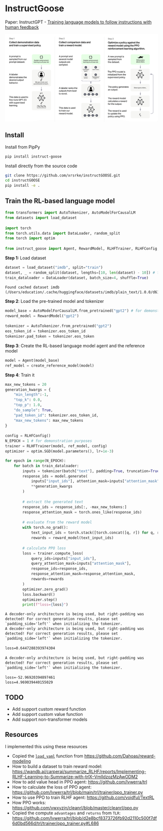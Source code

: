 InstructGoose
================

<!-- WARNING: THIS FILE WAS AUTOGENERATED! DO NOT EDIT! -->

Paper: InstructGPT - [Training language models to follow instructions
with human feedback](https://arxiv.org/abs/2203.02155)

![image.png](index_files/figure-commonmark/e47e91ba-1-image.png)

## Install

Install from PipPy

``` sh
pip install instruct-goose
```

Install directly from the source code

``` sh
git clone https://github.com/xrsrke/instructGOOSE.git
cd instructGOOSE
pip install -e .
```

## Train the RL-based language model

``` python
from transformers import AutoTokenizer, AutoModelForCausalLM
from datasets import load_dataset

import torch
from torch.utils.data import DataLoader, random_split
from torch import optim

from instruct_goose import Agent, RewardModel, RLHFTrainer, RLHFConfig, create_reference_model
```

**Step 1:** Load dataset

``` python
dataset = load_dataset("imdb", split="train")
dataset, _ = random_split(dataset, lengths=[10, len(dataset) - 10]) # for demenstration purposes
train_dataloader = DataLoader(dataset, batch_size=4, shuffle=True)
```

    Found cached dataset imdb (/Users/education/.cache/huggingface/datasets/imdb/plain_text/1.0.0/d613c88cf8fa3bab83b4ded3713f1f74830d1100e171db75bbddb80b3345c9c0)

**Step 2**: Load the pre-trained model and tokenizer

``` python
model_base = AutoModelForCausalLM.from_pretrained("gpt2") # for demonstration purposes
reward_model = RewardModel("gpt2")

tokenizer = AutoTokenizer.from_pretrained("gpt2")
eos_token_id = tokenizer.eos_token_id
tokenizer.pad_token = tokenizer.eos_token
```

**Step 3**: Create the RL-based language model agent and the reference
model

``` python
model = Agent(model_base)
ref_model = create_reference_model(model)
```

**Step 4**: Train it

``` python
max_new_tokens = 20
generation_kwargs = {
    "min_length":-1,
    "top_k": 0.0,
    "top_p": 1.0,
    "do_sample": True,
    "pad_token_id": tokenizer.eos_token_id,
    "max_new_tokens": max_new_tokens
}

config = RLHFConfig()
N_EPOCH = 1 # for demonstration purposes
trainer = RLHFTrainer(model, ref_model, config)
optimizer = optim.SGD(model.parameters(), lr=1e-3)
```

``` python
for epoch in range(N_EPOCH):
    for batch in train_dataloader:
        inputs = tokenizer(batch["text"], padding=True, truncation=True, return_tensors="pt")
        response_ids = model.generate(
            inputs["input_ids"], attention_mask=inputs["attention_mask"],
            **generation_kwargs
        )
        
        # extract the generated text
        response_ids = response_ids[:, -max_new_tokens:]
        response_attention_mask = torch.ones_like(response_ids)
        
        # evaluate from the reward model
        with torch.no_grad():
            text_input_ids = torch.stack([torch.concat([q, r]) for q, r in zip(inputs["input_ids"], response_ids)], dim=0)
            rewards = reward_model(text_input_ids)
        
        # calculate PPO loss
        loss = trainer.compute_loss(
            query_ids=inputs["input_ids"],
            query_attention_mask=inputs["attention_mask"],
            response_ids=response_ids,
            response_attention_mask=response_attention_mask,
            rewards=rewards
        )
        optimizer.zero_grad()
        loss.backward()
        optimizer.step()
        print(f"loss={loss}")
```

    A decoder-only architecture is being used, but right-padding was detected! For correct generation results, please set `padding_side='left'` when initializing the tokenizer.
    A decoder-only architecture is being used, but right-padding was detected! For correct generation results, please set `padding_side='left'` when initializing the tokenizer.

    loss=0.6447288393974304

    A decoder-only architecture is being used, but right-padding was detected! For correct generation results, please set `padding_side='left'` when initializing the tokenizer.

    loss=-52.96920394897461
    loss=4.969039440155029

## TODO

- Add support custom reward function
- Add support custom value function
- Add support non-transformer models

## Resources

I implemented this using these resources

- Copied the
  [`load_yaml`](https://xrsrke.github.io/instructGOOSE/utils.html#load_yaml)
  function from https://github.com/Dahoas/reward-modeling
- How to build a dataset to train reward model:
  https://wandb.ai/carperai/summarize_RLHF/reports/Implementing-RLHF-Learning-to-Summarize-with-trlX–VmlldzozMzAwODM2
- How to add value head in PPO agent: https://github.com/lvwerra/trl
- How to calculate the loss of PPO agent:
  https://github.com/lvwerra/trl/blob/main/trl/trainer/ppo_trainer.py
- How to use PPO to train RLHF agent: https://github.com/voidful/TextRL
- How PPO works:
  https://github.com/vwxyzjn/cleanrl/blob/master/cleanrl/ppo.py
- Copied the compute `advantages` and `returns` from `TLR`:
  https://github.com/lvwerra/trl/blob/d2e8bcf8373726fb92d2110c500f7df6d0bd566d/trl/trainer/ppo_trainer.py#L686
